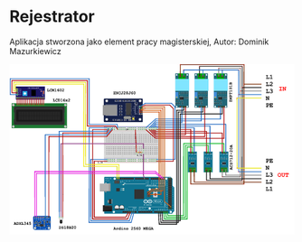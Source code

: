 # Rejestrator
Aplikacja stworzona jako element pracy magisterskiej, Autor: Dominik Mazurkiewicz


![schemat](https://github.com/domingooo/praca-dyplomowa-arduino/blob/master/schemat.png)
